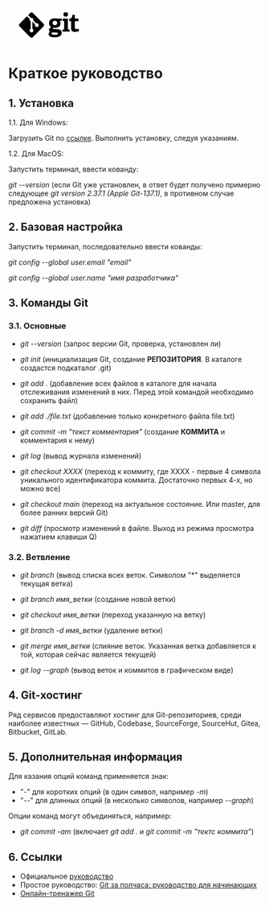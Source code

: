 ![Git_Logo](git_logo.png) 
# Краткое руководство

## 1. Установка
1.1. Для  Windows: 

Загрузить Git по [ссылке](https://git-scm.com/download/win). Выполнить установку, следуя указаниям.

1.2. Для MacOS:

Запустить терминал, ввести кованду:

*git --version* (если Git уже установлен, в ответ будет получено примерно следующее *git version 2.37.1 (Apple Git-137.1)*, в противном случае предложена установка)

## 2. Базовая настройка

Запустить терминал, последовательно ввести кованды:

*git config --global user.email "email"*

*git config --global user.name "имя разработчика"*

## 3. Команды Git

### 3.1. Основные

* *git --version* (запрос версии Git, проверка, установлен ли)

* *git init* (инициализация Git, создание **РЕПОЗИТОРИЯ**. В каталоге создаcтся подкаталог .git)

* *git add .* (добавление всех файлов в каталоге для начала отслеживания изменений в них. Перед этой командой необходимо сохранить файл)

* *git add ./file.txt* (добавление только конкретного файла file.txt)

* *git commit -m "текст комментария"* (создание **КОММИТА** и комментария к нему)

* *git log* (вывод журнала изменений)

* *git checkout XXXX* (переход к коммиту, где ХХХХ - первые 4 символа уникального идентификатора коммита. Достаточно первых 4-х, но можно все)

* *git checkout main* (переход на актуальное состояние. Или master, для более ранних версий Git)

* *git diff* (просмотр изменений в файле. Выход из режима просмотра нажатием клавиши Q)

### 3.2. Ветвление

* *git branch* (вывод списка всех веток. Символом "*" выделяется текущая ветка)

* *git branch имя_ветки* (создание новой ветки)

* *git checkout имя_ветки* (переход указанную на ветку)

* *git branch -d имя_ветки* (удаление ветки)

* *git merge имя_ветки* (слияние веток. Указанная ветка добавляется к той, которая сейчас является текущей)

* *git log --graph* (вывод веток и коммитов в графическом виде)

## 4. Git-хостинг

Ряд сервисов предоставляют хостинг для Git-репозиториев, среди наиболее известных — GitHub, Codebase, SourceForge, SourceHut, Gitea, Bitbucket, GitLab.

## 5. Дополнительная информация

Для казания опций команд применяется знак:
- "-" для коротких опций (в один символ, например *-m*)
- "--" для длинных опций (в несколько символов, например *--graph*)

Опции команд могут объединяться, например:
- *git commit -am* (включает *git add .* и *git commit -m "тектс коммита"*)

## 6. Ссылки
- Официальное [руководство](https://git-scm.com/doc)
- Простое руководство: [Git за полчаса: руководство для начинающих](https://proglib.io/p/git-for-half-an-hour?ysclid=lbs915snt6314707562)
- [Онлайн-тренажер Git](https://learngitbranching.js.org/)